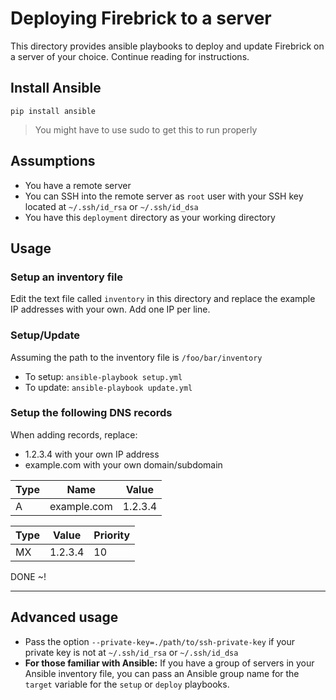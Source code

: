# Deploying Firebrick to a server

This directory provides ansible playbooks to deploy and update Firebrick on a server of your choice. Continue reading for instructions.

## Install Ansible

```
pip install ansible
```
> You might have to use sudo to get this to run properly

## Assumptions

* You have a remote server
* You can SSH into the remote server as `root` user with your SSH key located at `~/.ssh/id_rsa` or `~/.ssh/id_dsa`
* You have this `deployment` directory as your working directory

## Usage

### Setup an inventory file

Edit the text file called `inventory` in this directory and replace the example IP addresses with your own. Add one IP per line.

### Setup/Update

Assuming the path to the inventory file is `/foo/bar/inventory`

* To setup: `ansible-playbook setup.yml`
* To update: `ansible-playbook update.yml`

### Setup the following DNS records

When adding records, replace:

* 1.2.3.4 with your own IP address
* example.com with your own domain/subdomain

Type | Name        | Value
-----|-------------|---------
A    | example.com | 1.2.3.4

Type | Value      | Priority
-----|------------|---------
MX   | 1.2.3.4    | 10


DONE ~!

-----

## Advanced usage

* Pass the option `--private-key=./path/to/ssh-private-key` if your private key is not at `~/.ssh/id_rsa` or `~/.ssh/id_dsa`
* **For those familiar with Ansible:** If you have a group of servers in your Ansible inventory file, you can pass an Ansible group name for the `target` variable for the `setup` or `deploy` playbooks.
